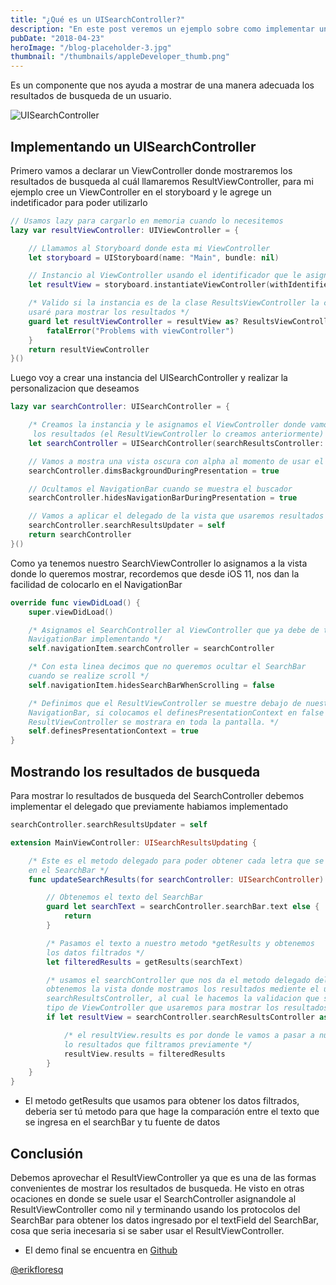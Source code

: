 ```yaml
---
title: "¿Qué es un UISearchController?"
description: "En este post veremos un ejemplo sobre como implementar un UISearchController"
pubDate: "2018-04-23"
heroImage: "/blog-placeholder-3.jpg"
thumbnail: "/thumbnails/appleDeveloper_thumb.png"
---
```


Es un componente que nos ayuda a mostrar de una manera adecuada los resultados de busqueda de un usuario.

![UISearchController](/images/uiSearchController/uiSearchController.gif)

## Implementando un UISearchController

Primero vamos a declarar un ViewController donde mostraremos los resultados de busqueda al cuál llamaremos ResultViewController, para mi ejemplo cree un ViewController en el storyboard y le agrege un indetificador para poder utilizarlo

```swift
// Usamos lazy para cargarlo en memoria cuando lo necesitemos
lazy var resultViewController: UIViewController = {

    // Llamamos al Storyboard donde esta mi ViewController
    let storyboard = UIStoryboard(name: "Main", bundle: nil)

    // Instancio al ViewController usando el identificador que le asigne
    let resultView = storyboard.instantiateViewController(withIdentifier: "ResultsViewController")

    /* Valido si la instancia es de la clase ResultsViewController la cual
    usaré para mostrar los resultados */
    guard let resultViewController = resultView as? ResultsViewController else {
        fatalError("Problems with viewController")
    }
    return resultViewController
}()
```

Luego voy a crear una instancia del UISearchController y realizar la personalizacion que deseamos

```swift
lazy var searchController: UISearchController = {

    /* Creamos la instancia y le asignamos el ViewController donde vamos a mostrar
     los resultados (el ResultViewController lo creamos anteriormente) */
    let searchController = UISearchController(searchResultsController: resultViewController)

    // Vamos a mostra una vista oscura con alpha al momento de usar el buscador
    searchController.dimsBackgroundDuringPresentation = true

    // Ocultamos el NavigationBar cuando se muestra el buscador
    searchController.hidesNavigationBarDuringPresentation = true

    // Vamos a aplicar el delegado de la vista que usaremos resultados
    searchController.searchResultsUpdater = self
    return searchController
}()
```

Como ya tenemos nuestro SearchViewController lo asignamos a la vista donde lo queremos mostrar, recordemos que desde iOS 11, nos dan la facilidad de colocarlo en el NavigationBar

```swift
override func viewDidLoad() {
    super.viewDidLoad()

    /* Asignamos el SearchController al ViewController que ya debe de tener un
    NavigationBar implementando */
    self.navigationItem.searchController = searchController

    /* Con esta linea decimos que no queremos ocultar el SearchBar
    cuando se realize scroll */
    self.navigationItem.hidesSearchBarWhenScrolling = false

    /* Definimos que el ResultViewController se muestre debajo de nuestro
    NavigationBar, si colocamos el definesPresentationContext en false el
    ResultViewController se mostrara en toda la pantalla. */
    self.definesPresentationContext = true
}
```

## Mostrando los resultados de busqueda

Para mostrar lo resultados de busqueda del SearchController debemos implementar el delegado que previamente habiamos implementado

```swift
searchController.searchResultsUpdater = self
```

```swift
extension MainViewController: UISearchResultsUpdating {

    /* Este es el metodo delegado para poder obtener cada letra que se ingrese
    en el SearchBar */
    func updateSearchResults(for searchController: UISearchController) {

        // Obtenemos el texto del SearchBar
        guard let searchText = searchController.searchBar.text else {
            return
        }

        /* Pasamos el texto a nuestro metodo *getResults y obtenemos
        los datos filtrados */
        let filteredResults = getResults(searchText)

        /* usamos el searchController que nos da el metodo delegado del cual
        obtenemos la vista donde mostramos los resultados mediente el uso de
        searchResultsController, al cual le hacemos la validacion que sea del
        tipo de ViewController que usaremos para mostrar los resultados. */
        if let resultView = searchController.searchResultsController as? ResultsViewController {

            /* el resultView.results es por donde le vamos a pasar a nuestra vista de resultado
            lo resultados que filtramos previamente */
            resultView.results = filteredResults
        }
    }
}
```

* El metodo getResults que usamos para obtener los datos filtrados, deberia ser tú metodo para que hage la comparación entre el texto que se ingresa en el searchBar y tu fuente de datos

## Conclusión

Debemos aprovechar el ResultViewController ya que es una de las formas convenientes de mostrar los resultados de busqueda. He visto en otras ocaciones en donde se suele usar el SearchController asignandole al ResultViewController como nil y terminando usando los protocolos del SearchBar para obtener los datos ingresado por el textField del SearchBar, cosa que seria inecesaria si se saber usar el ResultViewController.

* El demo final se encuentra en <a href="https://github.com/erikfloresq/UISearchControllerDemo" target="_blank">Github</a>

[@erikfloresq](https://twitter.com/erikfloresq)